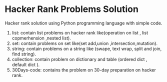 # Hacker Rank Problems Solution
Hacker rank solution using Python programming language with simple code.

1. list: contain list problems on hacker rank like(operation on list , list copmerhension ,nested list).
2. set: contain problems on set like(set add,union ,intersection,mutation).
3. string: contain problems on a string like (swape, text wrap, split and join, find string).
4. collection: contain problem on dictionary and table (ordered dict , default dict ).
5. 30Days-code: contains the problem on 30-day preparation on hacker rank.

